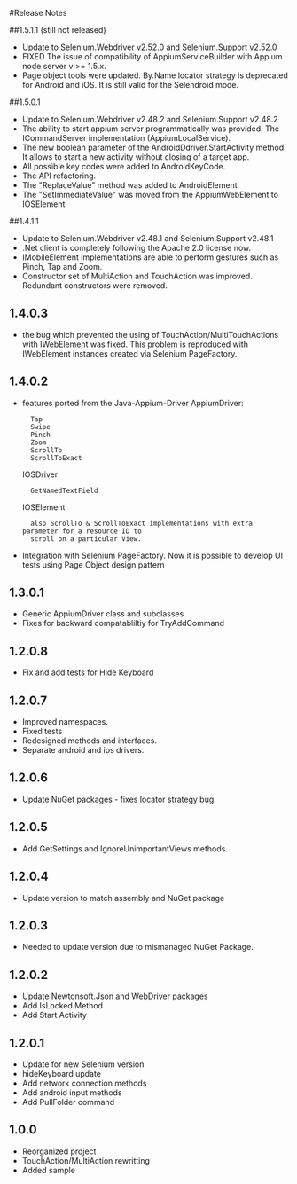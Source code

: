 #Release Notes

##1.5.1.1 (still not released)
- Update to Selenium.Webdriver v2.52.0 and Selenium.Support v2.52.0
- FIXED The issue of compatibility of AppiumServiceBuilder with Appium node server v >= 1.5.x.
- Page object tools were updated. By.Name locator strategy is deprecated for Android and iOS. It is still valid for the Selendroid mode. 

##1.5.0.1
- Update to Selenium.Webdriver v2.48.2 and Selenium.Support v2.48.2
- The ability to start appium server programmatically was provided. The ICommandServer implementation (AppiumLocalService).
- The new boolean parameter of the AndroidDdriver.StartActivity method. It allows to start a new activity without closing of a target app.
- All possible key codes were added to AndroidKeyCode.
- The API refactoring.
- The "ReplaceValue" method was added to AndroidElement
- The "SetImmediateValue" was moved from the AppiumWebElement to IOSElement

##1.4.1.1
- Update to Selenium.Webdriver v2.48.1 and Selenium.Support v2.48.1
- .Net client is completely following the Apache 2.0 license now.
- IMobileElement implementations are able to perform gestures such as Pinch, Tap and Zoom.	
- Constructor set of MultiAction and TouchAction was improved. Redundant constructors were removed.

## 1.4.0.3
- the bug which prevented the using of TouchAction/MultiTouchActions with IWebElement was fixed. This problem is reproduced with 
IWebElement instances created via Selenium PageFactory.

## 1.4.0.2

- features ported from the Java-Appium-Driver
	AppiumDriver:

		Tap
		Swipe
		Pinch
		Zoom
		ScrollTo
		ScrollToExact
	
	IOSDriver

		GetNamedTextField
		
	IOSElement

		also ScrollTo & ScrollToExact implementations with extra parameter for a resource ID to 
		scroll on a particular View.
		
- Integration with Selenium PageFactory. Now it is possible to develop UI tests using Page Object design pattern


## 1.3.0.1
- Generic AppiumDriver class and subclasses
- Fixes for backward compatabliltiy for TryAddCommand

## 1.2.0.8
- Fix and add tests for Hide Keyboard

## 1.2.0.7
- Improved namespaces.
- Fixed tests
- Redesigned methods and interfaces.
- Separate android and ios drivers.

## 1.2.0.6
- Update NuGet packages  - fixes locator strategy bug.

## 1.2.0.5
- Add GetSettings and IgnoreUnimportantViews methods.

## 1.2.0.4
- Update version to match assembly and NuGet package
 
## 1.2.0.3
- Needed to update version due to mismanaged NuGet Package.

## 1.2.0.2
- Update Newtonsoft.Json and WebDriver packages
- Add IsLocked Method
- Add Start Activity 

## 1.2.0.1

- Update for new Selenium version
- hideKeyboard update
- Add network connection methods
- Add android input methods
- Add PullFolder command

## 1.0.0

- Reorganized project
- TouchAction/MultiAction rewritting
- Added sample
 
